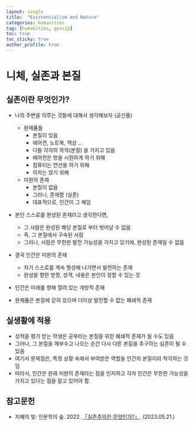 ```yaml
---
layout: single
title:  "Existentialism and Nature"
categories: humanities
tag: [humanities, gossip]
toc: true
toc_sticky: true
author_profile: true
---
```


# 니체, 실존과 본질

## 실존이란 무엇인가?
- 나의 주변을 이루는 것들에 대해서 생각해보자 (공산품)
    - 완제품들
        - 본질이 있음
        - 에어컨, 노트북, 책상 ...
        - 다들 각자의 목적(본질) 을 가지고 있음
        - 에어컨은 방을 시원하게 하기 위해
        - 컴퓨터는 연산을 하기 위해
        - 의자는 앉기 위해
    - 미완의 존재
        - 본질이 없음
        - 그러나, 존재함 (실존)
        - 대표적으로, 인간이 그 예임

- 본인 스스로를 완성된 존재라고 생각한다면,
    - 그 사람은 완성된 해당 본질로 부터 벗어날 수 없음
    - 즉, 그 본질에서 구속된 사람
    - 그러나, 사람은 무한한 발전 가능성을 가지고 있기에, 완성된 존재일 수 없음

- 결국 인간은 미완의 존재
    - 자기 스스로를 계속 형성해 나가면서 발전하는 존재
    - 완성을 향한 방향, 성격, 내용은 본인이 정할 수 있는 것

- 인간은 미래를 향해 열려 있는 개방적 존재
- 완제품은 본질에 갇혀 있으며 더이상 발전할 수 없는 폐쇄적 존재

## 실생활에 적용
- 성적을 평가 받는 학생은 공부라는 본질을 위한 폐쇄적 존재가 될 수도 있음
- 그러나, 그 본질을 깨부수고 나오는 순간 다시 다른 본질을 추구하는 실존이 될 수 있음
- 여기서 문제점은, 특정 상황 속에서 부여받은 역할을 인간의 본질이라 착각하는 것임
- 따라서, 인간은 원래 미완의 존재라는 점을 인지하고 각자 인간은 무한한 가능성을 가지고 있다는 점을 알고 있어야 함.

## 참고문헌
- 지혜의 빛: 인문학의 숲. 2022. [「실존주의란 무엇인가?」](https://www.youtube.com/watch?v=G_SiF6Oqqlk). (2023.05.21.)